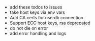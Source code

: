 - add these todos to issues
- take host keys via env vars
- Add CA certs for userdb connection
- Support ECC host keys, rsa deprecated
- do not die on error
- add error handling and logs
